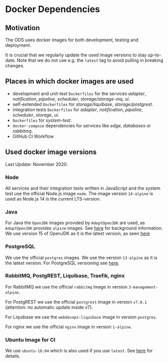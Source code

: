 # Docker Dependencies

## Motivation

The ODS uses docker images for both development, testing and deployment.

It is crucial that we regularly update the used image versions to stay up-to-date.
Note that we do not use e.g. the `latest` tag to avoid pulling in breaking changes.

## Places in which docker images are used

- development and unit-test `Dockerfiles` for the services _adapter_, _notification_, _pipeline_, _scheduler_, _storage/storage-mq_, _ui_.
- self-extended `Dockerfiles` for _storage/liquibase_, _storage/postgrest_.
- integration tests `Dockerfiles` for _adapter_, _notification_, _pipeline_, _scheduler_, _storage_, _ui_.
- `Dockerfiles` for _system-test_.
- `docker-compose` dependencies for services like _edge_, _databases_ or _rabbitmq_.
- GitHub CI Workflow

## Used docker image versions

Last Update: November 2020.

### Node

All services and their integration tests written in JavaScript and the system test use the official Node.js image `node`. The image version `14-alpine` is used as Node.js 14 is the current LTS-version.

### Java

For Java the `OpenJDK` images provided by `AdoptOpenJDK` are used, as `AdoptOpenJDK` provides `alpine` images.
See [here](https://github.com/AdoptOpenJDK/openjdk-docker) for background information.
We use version 15 of OpenJDK as it is the latest version, as seen [here](https://www.oracle.com/java/technologies/java-se-support-roadmap.html)

### PostgreSQL

We use the official `postgres` images.
We use the version `13-alpine` as it is the latest version.
For PostgreSQL versioning see [here](https://www.postgresql.org/support/versioning/).

### RabbitMQ, PostgREST, Liquibase, Traefik, nginx

For RabbitMQ we use the official `rabbitmq` image in version `3-management-alpine`.

For PostgREST we use the official `postgrest` image in version `v7.0.1` (attention: no automatic update inside v7).

For Liquibase we use the `webdevops:liquibase` image in version `postgres`.

For nginx we use the official `nginx` image in version `1-alpine`.

### Ubuntu Image for CI

We use `ubuntu-18.04` which is also used if you use `latest`.
See [here](https://docs.github.com/en/free-pro-team@latest/actions/reference/workflow-syntax-for-github-actions#jobsjob_idruns-on) for details.